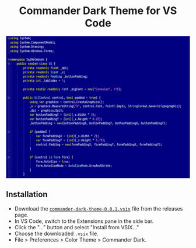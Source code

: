 <h1 align="center">Commander Dark Theme for VS Code</h1>

<p align="center"><img src="screenshot.png"></p>

## Installation

- Download the [`commander-dark-theme-0.0.1.vsix`](https://github.com/brianluft/commander-dark-theme/releases/tag/v0.0.1) file from the releases page.
- In VS Code, switch to the Extensions pane in the side bar.
- Click the "..." button and select "Install from VSIX..."
- Choose the downloaded `.vsix` file.
- File > Preferences > Color Theme > Commander Dark.
